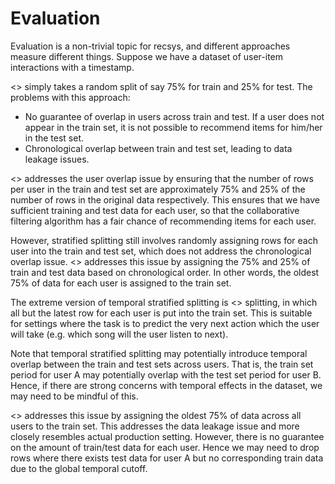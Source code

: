 # Evaluation

Evaluation is a non-trivial topic for recsys, and different approaches measure different things. Suppose we have a dataset of user-item interactions with a timestamp. 

<<Random splitting>> simply takes a random split of say 75% for train and 25% for test. The problems with this approach:
- No guarantee of overlap in users across train and test. If a user does not appear in the train set, it is not possible to recommend items for him/her in the test set.
- Chronological overlap between train and test set, leading to data leakage issues.

<<Stratified splitting>> addresses the user overlap issue by ensuring that the number of rows per user in the train and test set are approximately 75% and 25% of the number of rows in the original data respectively. This ensures that we have sufficient training and test data for each user, so that the collaborative filtering algorithm has a fair chance of recommending items for each user.

However, stratified splitting still involves randomly assigning rows for each user into the train and test set, which does not address the chronological overlap issue. <<Temporal stratified splitting>> addresses this issue by assigning the 75% and 25% of train and test data based on chronological order. In other words, the oldest 75% of data for each user is assigned to the train set.

The extreme version of temporal stratified splitting is <<leave last out>> splitting, in which all but the latest row for each user is put into the train set. This is suitable for settings where the task is to predict the very next action which the user will take (e.g. which song will the user listen to next).

Note that temporal stratified splitting may potentially introduce temporal overlap between the train and test sets across users. That is, the train set period for user A may potentially overlap with the test set period for user B. Hence, if there are strong concerns with temporal effects in the dataset, we may need to be mindful of this.

<<Global temporal splitting>> addresses this issue by assigning the oldest 75% of data across all users to the train set. This addresses the data leakage issue and more closely resembles actual production setting. However, there is no guarantee on the amount of train/test data for each user. Hence we may need to drop rows where there exists test data for user A but no corresponding train data due to the global temporal cutoff.


